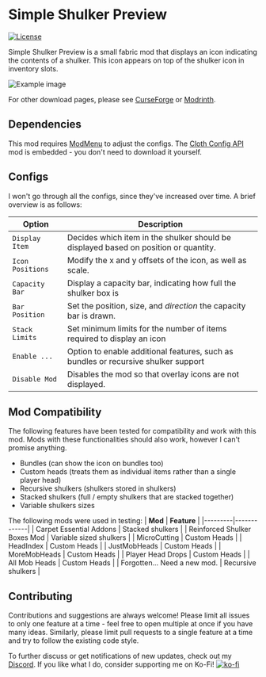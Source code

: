 # Simple Shulker Preview
[![License](https://img.shields.io/badge/License-LGPLv3-blue.svg)](https://raw.githubusercontent.com/BVengo/simple-shulker-preview/main/LICENSE.md)

Simple Shulker Preview is a small fabric mod that displays an icon indicating the contents of a shulker. This icon appears on top of the shulker icon in inventory slots.


![Example image](src/main/resources/assets/simpleshulkerpreview/example.png)

For other download pages, please see [CurseForge](https://www.curseforge.com/minecraft/mc-mods/simple-shulker-preview) or [Modrinth](https://modrinth.com/mod/simple-shulker-preview).

## Dependencies
This mod requires [ModMenu](https://www.curseforge.com/minecraft/mc-mods/modmenu) to adjust the configs. The [Cloth Config API](https://www.curseforge.com/minecraft/mc-mods/cloth-config) mod is embedded - you don't need to download it yourself. 

## Configs
I won't go through all the configs, since they've increased over time. A brief overview is as follows:

| **Option**          | **Description**                                                                      |
|---------------------|--------------------------------------------------------------------------------------|
| `Display Item`      | Decides which item in the shulker should be displayed based on position or quantity. |
| `Icon Positions`    | Modify the x and y offsets of the icon, as well as scale.                            |
| `Capacity Bar`      | Display a capacity bar, indicating how full the shulker box is                       |
| `Bar Position`      | Set the position, size, and _direction_ the capacity bar is drawn.                   |
| `Stack Limits`      | Set minimum limits for the number of items required to display an icon               |
| `Enable ...`        | Option to enable additional features, such as bundles or recursive shulker support   |
| `Disable Mod`       | Disables the mod so that overlay icons are not displayed.                            |

## Mod Compatibility
The following features have been tested for compatibility and work with this mod. Mods with these functionalities should also work, however I can't promise anything.
- Bundles (can show the icon on bundles too)
- Custom heads (treats them as individual items rather than a single player head)
- Recursive shulkers (shulkers stored in shulkers)
- Stacked shulkers (full / empty shulkers that are stacked together)
- Variable shulkers sizes

The following mods were used in testing:
| **Mod** | **Feature** |
|---------|-------------|
| Carpet Essential Addons | Stacked shulkers |
| Reinforced Shulker Boxes Mod | Variable sized shulkers |
| MicroCutting | Custom Heads |
| HeadIndex | Custom Heads |
| JustMobHeads | Custom Heads |
| MoreMobHeads | Custom Heads |
| Player Head Drops | Custom Heads |
| All Mob Heads | Custom Heads |
| Forgotten... Need a new mod. | Recursive shulkers |

## Contributing
Contributions and suggestions are always welcome! Please limit all issues to only one feature at a time - feel free to open multiple at once if you have many ideas. Similarly, please limit pull requests to a single feature at a time and try to follow the existing code style.


To further discuss or get notifications of new updates, check out my [Discord](https://discord.com/invite/kUhf3WSSfv). If you like what I do, consider supporting me on Ko-Fi! [![ko-fi](https://ko-fi.com/img/githubbutton_sm.svg)](https://ko-fi.com/C0C7DZ3FB)
